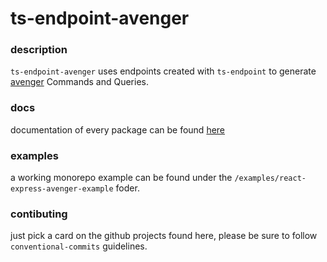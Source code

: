 # ts-endpoint-avenger

### description

`ts-endpoint-avenger` uses endpoints created with `ts-endpoint` to generate [avenger](https://github.com/buildo/avenger) Commands and Queries.

### docs
documentation of every package can be found [here](https://ts-endpoint.federicosordillo.com)

### examples
a working monorepo example can be found under the `/examples/react-express-avenger-example` foder.

### contibuting
just pick a card on the github projects found here, please be sure to follow `conventional-commits` guidelines.
